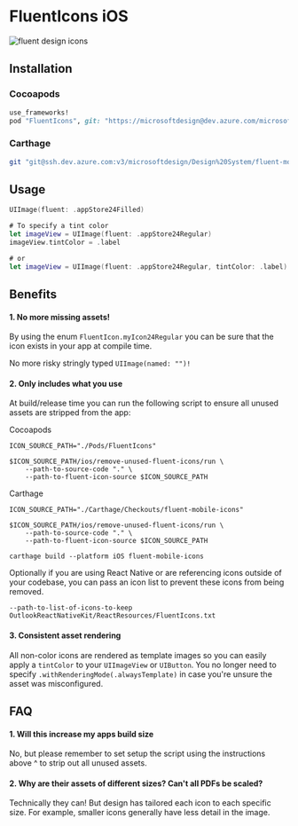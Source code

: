 # FluentIcons iOS

![fluent design icons](../../art/readme-asset.png)

## Installation

### Cocoapods

```ruby
use_frameworks!
pod "FluentIcons", git: "https://microsoftdesign@dev.azure.com/microsoftdesign/Design%20System/_git/fluent-mobile-icons", tag: "1.0.222"
```

### Carthage

```bash
git "git@ssh.dev.azure.com:v3/microsoftdesign/Design%20System/fluent-mobile-icons" "1.0.222"
```

## Usage

```swift
UIImage(fluent: .appStore24Filled)

# To specify a tint color
let imageView = UIImage(fluent: .appStore24Regular)
imageView.tintColor = .label

# or
let imageView = UIImage(fluent: .appStore24Regular, tintColor: .label)
```

## Benefits

#### 1. No more missing assets!

By using the enum `FluentIcon.myIcon24Regular` you can be sure that the icon exists in your app at compile time.

No more risky stringly typed `UIImage(named: "")!`

#### 2. Only includes what you use

At build/release time you can run the following script to ensure all unused assets are stripped from the app:

Cocoapods

```
ICON_SOURCE_PATH="./Pods/FluentIcons"

$ICON_SOURCE_PATH/ios/remove-unused-fluent-icons/run \
	--path-to-source-code "." \
	--path-to-fluent-icon-source $ICON_SOURCE_PATH
```

Carthage

```
ICON_SOURCE_PATH="./Carthage/Checkouts/fluent-mobile-icons"

$ICON_SOURCE_PATH/ios/remove-unused-fluent-icons/run \
	--path-to-source-code "." \
	--path-to-fluent-icon-source $ICON_SOURCE_PATH

carthage build --platform iOS fluent-mobile-icons
```

Optionally if you are using React Native or are referencing icons outside of your codebase, you can pass an icon list to prevent these icons from being removed.
```
--path-to-list-of-icons-to-keep OutlookReactNativeKit/ReactResources/FluentIcons.txt
```

#### 3. Consistent asset rendering

All non-color icons are rendered as template images so you can easily apply a `tintColor` to your `UIImageView` or `UIButton`.  You no longer need to specify `.withRenderingMode(.alwaysTemplate)` in case you're unsure the asset was misconfigured.

## FAQ

#### 1. Will this increase my apps build size

No, but please remember to set setup the script using the instructions above ^ to strip out all unused assets.

#### 2. Why are their assets of different sizes? Can't all PDFs be scaled?

Technically they can!  But design has tailored each icon to each specific size.  For example, smaller icons generally have less detail in the image.